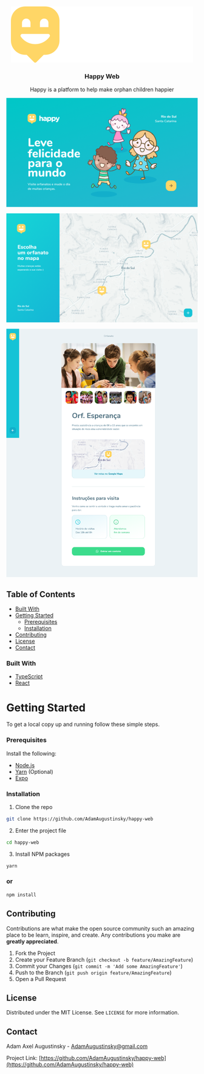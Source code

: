 
<!-- PROJECT LOGO -->
<br />
<p align="center">
  <a href="https://github.com/AdamAugustinsky/happy-web">
    <img src=".images/logo.svg" alt="Logo">
  </a>

  <h3 align="center">Happy Web</h3>

  <p align="center">
    Happy is a platform to help make orphan children happier
  </p>
</p>

<p align="center">
  <img src=".images/home.png" alt="Logo">
</p>

<p align="center">
  <img src=".images/map.png" alt="Logo">
</p>

<p align="center">
  <img src=".images/profile.png" alt="Logo">
</p>

<!-- TABLE OF CONTENTS -->
## Table of Contents

* [Built With](#built-with)
* [Getting Started](#getting-started)
  * [Prerequisites](#prerequisites)
  * [Installation](#installation)
* [Contributing](#contributing)
* [License](#license)
* [Contact](#contact)

### Built With

* [TypeScript](https://www.typescriptlang.org)
* [React](https://reactjs.org/)


<!-- GETTING STARTED -->
# Getting Started

To get a local copy up and running follow these simple steps.

### Prerequisites

Install the following:
* [Node.js](https://nodejs.org/en/)
* [Yarn](https://yarnpkg.com/getting-started/install) (Optional)
* [Expo](https://expo.io/learn)

### Installation

1. Clone the repo
```sh
git clone https://github.com/AdamAugustinsky/happy-web
```
2. Enter the project file
```sh
cd happy-web
```
3. Install NPM packages
```sh
yarn
```
### or
```sh
npm install
```

<!-- CONTRIBUTING -->
## Contributing

Contributions are what make the open source community such an amazing place to be learn, inspire, and create. Any contributions you make are **greatly appreciated**.

1. Fork the Project
2. Create your Feature Branch (`git checkout -b feature/AmazingFeature`)
3. Commit your Changes (`git commit -m 'Add some AmazingFeature'`)
4. Push to the Branch (`git push origin feature/AmazingFeature`)
5. Open a Pull Request


<!-- LICENSE -->
## License

Distributed under the MIT License. See `LICENSE` for more information.


<!-- CONTACT -->
## Contact

Adam Axel Augustinsky - AdamAugustinsky@gmail.com

Project Link: [https://github.com/AdamAugustinsky/happy-web](https://github.com/AdamAugustinsky/happy-web)